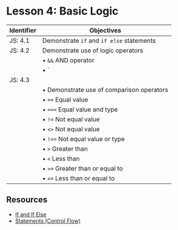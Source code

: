 # Lesson 4: Basic Logic

Identifier   | Objectives
-------------|------------
JS: 4.1      | Demonstrate `if` and `if else` statements
JS: 4.2      | Demonstrate use of logic operators
             | &bull; `&&` AND operator
             | &bull; `||` OR operator
JS: 4.3      |
             | &bull; Demonstrate use of comparison operators
             | &bull; `==` Equal value
             | &bull; `===` Equal value and type
             | &bull; `!=` Not equal value
             | &bull; `<>` Not equal value
             | &bull; `!==` Not equal value or type
             | &bull; `>` Greater than
             | &bull; `<` Less than
             | &bull; `>=` Greater than or equal to
             | &bull; `<=` Less than or equal to

## Resources

- [If and If Else](http://www.tutorialspoint.com/javascript/javascript_ifelse.htm)
- [Statements (Control Flow)](https://developer.mozilla.org/en-US/docs/Web/JavaScript/Guide/Statements)